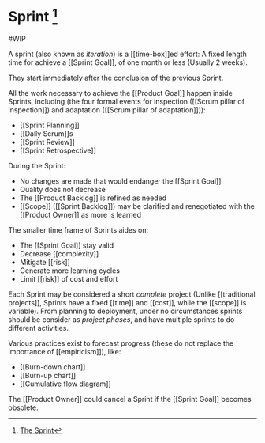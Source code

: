 # Sprint [^1]
#WIP 

A sprint (also known as _iteration_) is a [[time-box]]ed effort: A fixed length time for achieve a [[Sprint Goal]], of one month or less (Usually 2 weeks).

They start immediately after the conclusion of the previous Sprint.

All the work necessary to achieve the [[Product Goal]] happen inside Sprints, including (the four formal events for inspection ([[Scrum pillar of inspection]]) and adaptation ([[Scrum pillar of adaptation]])):

- [[Sprint Planning]]
- [[Daily Scrum]]s
- [[Sprint Review]]
- [[Sprint Retrospective]]


During the Sprint:
- No changes are made that would endanger the [[Sprint Goal]]
- Quality does not decrease
- The [[Product Backlog]] is refined as needed
- [[Scope]] ([[Sprint Backlog]]) may be clarified and renegotiated with the [[Product Owner]] as more is learned


The smaller time frame of Sprints aides on: 
- The [[Sprint Goal]] stay valid 
- Decrease [[complexity]]
- Mitigate [[risk]]
- Generate more learning cycles
- Limit [[risk]] of cost and effort 

Each Sprint may be considered a short _complete_ project (Unlike [[traditional projects]], Sprints have a fixed [[time]] and [[cost]], while the [[scope]] is variable). From planning to deployment, under no circumstances sprints should be consider as _project phases_, and have multiple sprints to do different activities.

Various practices exist to forecast progress (these do not replace the importance of [[empiricism]]), like:
- [[Burn-down chart]]
- [[Burn-up chart]]
- [[Cumulative flow diagram]]

The [[Product Owner]] could cancel a Sprint if the [[Sprint Goal]] becomes obsolete.

[^1]: [The Sprint](https://scrumguides.org/scrum-guide.html#the-sprint)